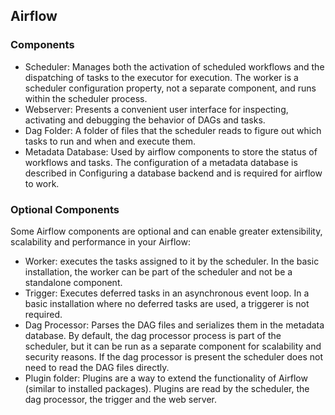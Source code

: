 ## Airflow 

### Components

- Scheduler: Manages both the activation of scheduled workflows and the dispatching of tasks to the executor for execution. The worker is a scheduler configuration property, not a separate component, and runs within the scheduler process.
- Webserver: Presents a convenient user interface for inspecting, activating and debugging the behavior of DAGs and tasks.
- Dag Folder: A folder of files that the scheduler reads to figure out which tasks to run and when and execute them.
- Metadata Database: Used by airflow components to store the status of workflows and tasks. The configuration of a metadata database is described in Configuring a database backend and is required for airflow to work.

### Optional Components

Some Airflow components are optional and can enable greater extensibility, scalability and performance in your Airflow:

- Worker: executes the tasks assigned to it by the scheduler. In the basic installation, the worker can be part of the scheduler and not be a standalone component.
- Trigger: Executes deferred tasks in an asynchronous event loop. In a basic installation where no deferred tasks are used, a triggerer is not required.
- Dag Processor: Parses the DAG files and serializes them in the metadata database. By default, the dag processor process is part of the scheduler, but it can be run as a separate component for scalability and security reasons. If the dag processor is present the scheduler does not need to read the DAG files directly.
- Plugin folder: Plugins are a way to extend the functionality of Airflow (similar to installed packages). Plugins are read by the scheduler, the dag processor, the trigger and the web server.
